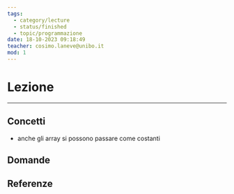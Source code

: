 ```yaml
---
tags:
  - category/lecture
  - status/finished
  - topic/programmazione
date: 18-10-2023 09:18:49
teacher: cosimo.laneve@unibo.it
mod: 1
---
```

# Lezione
---
## Concetti
- anche gli array si possono passare come costanti

## Domande

## Referenze
